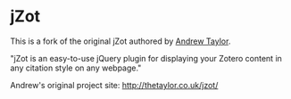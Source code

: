 # jZot
This is a fork of the original jZot authored by [Andrew Taylor](http://thetaylor.co.uk/). 

"jZot is an easy-to-use jQuery plugin for displaying your Zotero content in any citation style on any webpage."

Andrew's original project site: http://thetaylor.co.uk/jzot/
